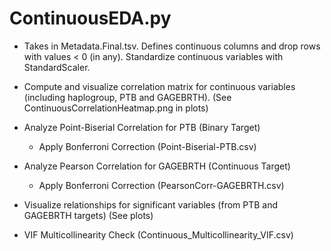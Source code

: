 # ContinuousEDA.py
- Takes in Metadata.Final.tsv. Defines continuous columns and drop rows with values < 0 (in any). Standardize continuous variables with StandardScaler.


- Compute and visualize correlation matrix for continuous variables (including haplogroup, PTB and GAGEBRTH). (See ContinuousCorrelationHeatmap.png in plots)


- Analyze Point-Biserial Correlation for PTB (Binary Target)
	- Apply Bonferroni Correction (Point-Biserial-PTB.csv)


- Analyze Pearson Correlation for GAGEBRTH (Continuous Target)
	- Apply Bonferroni Correction (PearsonCorr-GAGEBRTH.csv)

- Visualize relationships for significant variables (from PTB and GAGEBRTH targets) (See plots)

- VIF Multicollinearity Check (Continuous_Multicollinearity_VIF.csv)


